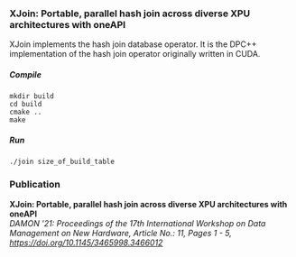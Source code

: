 ### XJoin: Portable, parallel hash join across diverse XPU architectures with oneAPI

XJoin implements the hash join database operator. 
It is the DPC++ implementation of the hash join operator originally written in CUDA.


##### Compile

```
mkdir build
cd build
cmake ..
make
```

##### Run

```
./join size_of_build_table
```

### Publication

**XJoin: Portable, parallel hash join across diverse XPU architectures with oneAPI** <br>
_DAMON '21: Proceedings of the 17th International Workshop on Data Management on New Hardware, Article No.: 11, Pages 1 - 5,
https://doi.org/10.1145/3465998.3466012_
